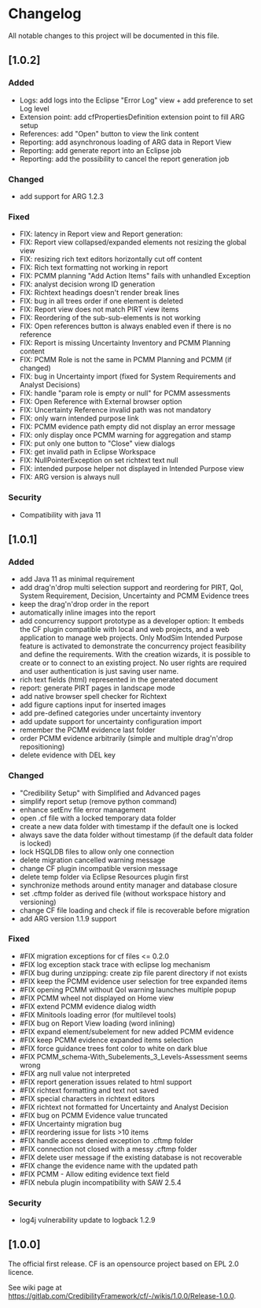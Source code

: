 # Changelog
All notable changes to this project will be documented in this file.

## [1.0.2]

### Added
- Logs: add logs into the Eclipse "Error Log" view + add preference to set Log level
- Extension point: add cfPropertiesDefinition extension point to fill ARG setup
- References: add "Open" button to view the link content
- Reporting: add asynchronous loading of ARG data in Report View
- Reporting: add generate report into an Eclipse job
- Reporting: add the possibility to cancel the report generation job

### Changed
- add support for ARG 1.2.3

### Fixed
- FIX: latency in Report view and Report generation:
- FIX: Report view collapsed/expanded elements not resizing the global view
- FIX: resizing rich text editors horizontally cut off content
- FIX: Rich text formatting not working in report
- FIX: PCMM planning "Add Action Items" fails with unhandled Exception
- FIX: analyst decision wrong ID generation
- FIX: Richtext headings doesn't render break lines 
- FIX: bug in all trees order if one element is deleted
- FIX: Report view does not match PIRT view items
- FIX: Reordering of the sub-sub-elements is not working
- FIX: Open references button is always enabled even if there is no reference
- FIX: Report is missing Uncertainty Inventory and PCMM Planning content
- FIX: PCMM Role is not the same in PCMM Planning and PCMM (if changed)
- FIX: bug in Uncertainty import (fixed for System Requirements and Analyst Decisions)
- FIX: handle "param role is empty or null" for PCMM assessments
- FIX: Open Reference with External browser option
- FIX: Uncertainty Reference invalid path was not mandatory
- FIX: only warn intended purpose link
- FIX: PCMM evidence path empty did not display an error message
- FIX: only display once PCMM warning for aggregation and stamp
- FIX: put only one button to "Close" view dialogs
- FIX: get invalid path in Eclipse Workspace
- FIX: NullPointerException on set richtext text null
- FIX: intended purpose helper not displayed in Intended Purpose view
- FIX: ARG version is always null

### Security
- Compatibility with java 11


## [1.0.1]

### Added
- add Java 11 as minimal requirement
- add drag'n'drop multi selection support and reordering for PIRT, QoI, System Requirement, Decision, Uncertainty and PCMM Evidence trees
- keep the drag'n'drop order in the report
- automatically inline images into the report
- add concurrency support prototype as a developer option: 
It embeds the CF plugin compatible with local and web projects, and a web application to manage web projects.
Only ModSim Intended Purpose feature is activated to demonstrate the concurrency project feasibility and define the requirements.
With the creation wizards, it is possible to create or to connect to an existing project.
No user rights are required and user authentication is just saving user name.
- rich text fields (html) represented in the generated document
- report: generate PIRT pages in landscape mode
- add native browser spell checker for Richtext
- add figure captions input for inserted images
- add pre-defined categories under uncertainty inventory
- add update support for uncertainty configuration import
- remember the PCMM evidence last folder
- order PCMM evidence arbitrarily (simple and multiple drag'n'drop repositioning)
- delete evidence with DEL key

### Changed
- "Credibility Setup" with Simplified and Advanced pages
- simplify report setup (remove python command)
- enhance setEnv file error management
- open .cf file with a locked temporary data folder
- create a new data folder with timestamp if the default one is locked
- always save the data folder without timestamp (if the default data folder is locked)
- lock HSQLDB files to allow only one connection
- delete migration cancelled warning message
- change CF plugin incompatible version message
- delete temp folder via Eclipse Resources plugin first
- synchronize methods around entity manager and database closure
- set .cftmp folder as derived file (without workspace history and versioning)
- change CF file loading and check if file is recoverable before migration
- add ARG version 1.1.9 support 

### Fixed
- #FIX migration exceptions for cf files <= 0.2.0
- #FIX log exception stack trace with eclipse log mechanism
- #FIX bug during unzipping: create zip file parent directory if not exists
- #FIX keep the PCMM evidence user selection for tree expanded items
- #FIX opening PCMM without QoI warning launches multiple popup
- #FIX PCMM wheel not displayed on Home view
- #FIX extend PCMM evidence dialog width
- #FIX Minitools loading error (for multilevel tools)
- #FIX bug on Report View loading (word inlining)
- #FIX expand element/subelement for new added PCMM evidence
- #FIX keep PCMM evidence expanded items selection
- #FIX force guidance trees font color to white on dark blue
- #FIX PCMM_schema-With_Subelements_3_Levels-Assessment seems wrong
- #FIX arg null value not interpreted
- #FIX report generation issues related to html support
- #FIX richtext formatting and text not saved
- #FIX special characters in richtext editors
- #FIX richtext not formatted for Uncertainty and Analyst Decision
- #FIX bug on PCMM Evidence value truncated
- #FIX Uncertainty migration bug
- #FIX reordering issue for lists >10 items
- #FIX handle access denied exception to .cftmp folder
- #FIX connection not closed with a messy .cftmp folder
- #FIX delete user message if the existing database is not recoverable
- #FIX change the evidence name with the updated path
- #FIX PCMM - Allow editing evidence text field
- #FIX nebula plugin incompatibility with SAW 2.5.4

### Security
- log4j vulnerability update to logback 1.2.9


## [1.0.0]
The official first release. CF is an opensource project based on EPL 2.0 licence.

See wiki page at https://gitlab.com/CredibilityFramework/cf/-/wikis/1.0.0/Release-1.0.0.
